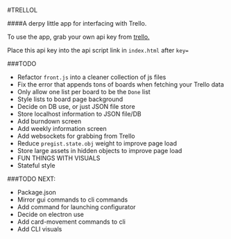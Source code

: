 #TRELLOL

####A derpy little app for interfacing with Trello.

To use the app, grab your own api key from [trello.](https://developers.trello.com/authorize)

Place this api key into the api script link in `index.html` after `key=`

###TODO
* Refactor `front.js` into a cleaner collection of js files
* Fix the error that appends tons of boards when fetching your Trello data
* Only allow one list per board to be the `Done` list
* Style lists to board page background
* Decide on DB use, or just JSON file store
* Store localhost information to JSON file/DB
* Add burndown screen
* Add weekly information screen
* Add websockets for grabbing from Trello
* Reduce `pregist.state.obj` weight to improve page load
* Store large assets in hidden objects to improve page load
* FUN THINGS WITH VISUALS
* Stateful style

###TODO NEXT:
* Package.json
* Mirror gui commands to cli commands
* Add command for launching configurator
* Decide on electron use
* Add card-movement commands to cli
* Add CLI visuals
